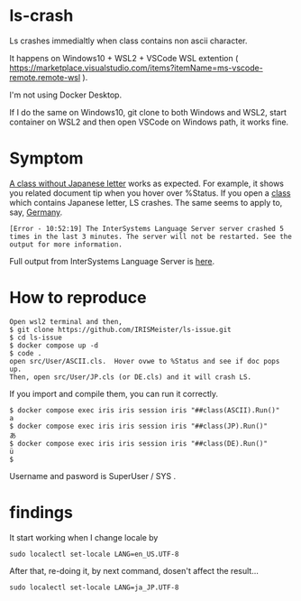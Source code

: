 # ls-crash
Ls crashes immedialtly when class contains non ascii character.

It happens on Windows10 + WSL2 + VSCode WSL extention ( https://marketplace.visualstudio.com/items?itemName=ms-vscode-remote.remote-wsl ).

I'm not using Docker Desktop.

If I do the same on Windows10, git clone to both Windows and WSL2, start container on WSL2 and then open VSCode on Windows path, it works fine.

# Symptom
[A class without Japanese letter](src/User/ASCII.cls) works as expected. For example, it shows you related document tip when you hover over %Status.
If you open a [class](src/User/JP.cls) which contains Japanese letter, LS crashes.  The same seems to apply to, say, [Germany](src/User/DE.cls).

```
[Error - 10:52:19] The InterSystems Language Server server crashed 5 times in the last 3 minutes. The server will not be restarted. See the output for more information.
```

Full output from InterSystems Language Server is [here](./full-dump.txt).

# How to reproduce
```
Open wsl2 terminal and then,
$ git clone https://github.com/IRISMeister/ls-issue.git
$ cd ls-issue
$ docker compose up -d
$ code .
open src/User/ASCII.cls.  Hover ovwe to %Status and see if doc pops up.
Then, open src/User/JP.cls (or DE.cls) and it will crash LS.
```

If you import and compile them, you can run it correctly.

```
$ docker compose exec iris iris session iris "##class(ASCII).Run()"
a
$ docker compose exec iris iris session iris "##class(JP).Run()"
あ
$ docker compose exec iris iris session iris "##class(DE).Run()"
ü
$
```
Username and pasword is SuperUser / SYS .


# findings

It start working when I change locale by
```
sudo localectl set-locale LANG=en_US.UTF-8
```
After that, re-doing it, by next command, dosen't affect the result...
```
sudo localectl set-locale LANG=ja_JP.UTF-8
```

